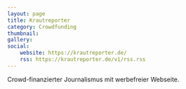 ```yaml
---
layout: page
title: Krautreporter
category: Crowdfunding
thumbnail:
gallery:
social:
    website: https://krautreporter.de/
    rss: https://krautreporter.de/v1/rss.rss
---
```

Crowd-finanzierter Journalismus mit werbefreier Webseite.